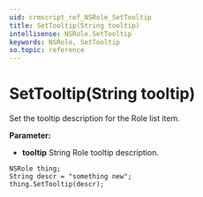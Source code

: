 ```yaml
---
uid: crmscript_ref_NSRole_SetTooltip
title: SetTooltip(String tooltip)
intellisense: NSRole.SetTooltip
keywords: NSRole, SetTooltip
so.topic: reference
---
```


# SetTooltip(String tooltip)

Set the tooltip description for the Role list item.

**Parameter:** 
* **tooltip** String Role tooltip description.

```crmscript
NSRole thing;
String descr = "something new";
thing.SetTooltip(descr);
```

